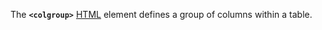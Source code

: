 The **`<colgroup>`** [HTML](https://developer.mozilla.org/en-US/docs/Web/HTML) element defines a group of columns within a table.
